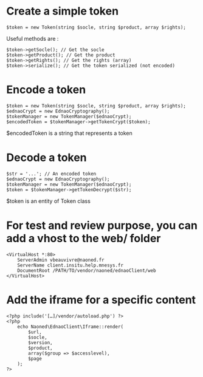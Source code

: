 # Create a simple token

    $token = new Token(string $socle, string $product, array $rights);

Useful methods are :

    $token->getSocle(); // Get the socle
    $token->getProduct(); // Get the product
    $token->getRights(); // Get the rights (array)
    $token->serialize(); // Get the token serialized (not encoded)

# Encode a token

    $token = new Token(string $socle, string $product, array $rights);
    $ednaoCrypt = new EdnaoCryptography();
    $tokenManager = new TokenManager($ednaoCrypt);
    $encodedToken = $tokenManager->getTokenCrypt($token);

$encodedToken is a string that represents a token

# Decode a token

    $str = '...'; // An encoded token
    $ednaoCrypt = new EdnaoCryptography();
    $tokenManager = new TokenManager($ednaoCrypt);
    $token = $tokenManager->getTokenDecrypt($str);

$token is an entity of Token class

# For test and review purpose, you can add a vhost to the web/ folder
    <VirtualHost *:80>
        ServerAdmin vbeauvivre@naoned.fr
        ServerName client.insitu.help.mnesys.fr
        DocumentRoot /PATH/TO/vendor/naoned/ednaoClient/web
    </VirtualHost>


# Add the iframe for a specific content
    <?php include('[…]/vendor/autoload.php') ?>
    <?php
        echo Naoned\EdnaoClient\Iframe::render(
            $url,
            $socle,
            $version,
            $product,
            array($group => $accesslevel),
            $page
        );
    ?>
